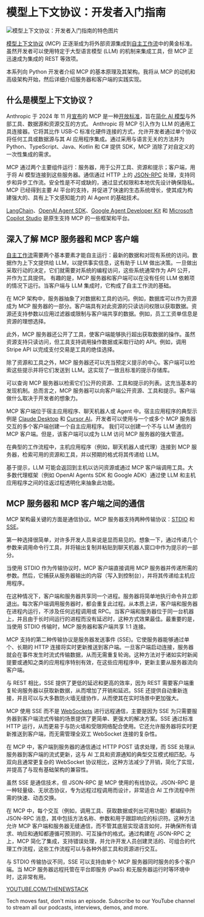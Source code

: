 # 模型上下文协议：开发者入门指南

![模型上下文协议：开发者入门指南的特色图片](https://cdn.thenewstack.io/media/2025/04/57146db4-mcp-1024x683.png)

[模型上下文协议](https://modelcontextprotocol.io/introduction) (MCP) 正逐渐成为将外部资源集成到[自主工作流](https://thenewstack.io/agentic-ai-is-the-next-frontier-in-enterprise-operations/)中的黄金标准。虽然开发者可以使用特定于大型语言模型 (LLM) 的机制来集成工具，但 MCP 正迅速成为集成的 REST 等效项。

本系列向 Python 开发者介绍 MCP 的基本原理及其架构。我将从 MCP 的动机和高级架构开始，然后详细介绍服务器和客户端的实践实现。

## 什么是模型上下文协议？

Anthropic 于 2024 年 11 月[宣布](https://www.anthropic.com/news/model-context-protocol)的 MCP 是一种[开放标准](https://thenewstack.io/mcp-the-missing-link-between-ai-agents-and-apis/)，旨在[简化 AI 模型](https://thenewstack.io/model-context-protocol-bridges-llms-to-the-apps-they-need/)与外部工具、数据源和资源交互的方式。
Anthropic 将 MCP 引入作为 LLM 的通用工具连接器。它将其比作 USB-C 标准化硬件连接的方式，允许开发者通过单个协议将任何工具或数据源与其 AI 应用程序集成。通过采用与语言无关的方法并为 Python、TypeScript、Java、Kotlin 和 C# 提供 SDK，MCP 消除了对自定义的一次性集成的需求。

MCP 通过两个主要组件运行：服务器，用于公开工具、资源和提示；客户端，用于将 AI 模型连接到这些服务器。通信通过 HTTP 上的 [JSON-RPC](https://www.jsonrpc.org/) 处理，支持同步和异步工作流。安全性是不可或缺的，通过显式权限和本地优先设计确保隐私。MCP 已经得到主要 AI 平台的支持，并促进了快速的生态系统增长，使其成为构建强大的、具有上下文感知能力的 AI Agent 的基础技术。

[LangChain](https://github.com/langchain-ai/langchain-mcp-adapters)、[OpenAI Agent SDK](https://openai.github.io/openai-agents-python/mcp/)、[Google Agent Developer Kit](https://google.github.io/adk-docs/tools/mcp-tools/) 和 [Microsoft Copilot Studio](https://www.microsoft.com/en-us/microsoft-copilot/blog/copilot-studio/introducing-model-context-protocol-mcp-in-copilot-studio-simplified-integration-with-ai-apps-and-agents/) 是原生支持 MCP 的一些框架和平台。

## 深入了解 MCP 服务器和 MCP 客户端

[自主工作流](https://thenewstack.io/agentic-ai-is-the-new-web-app-and-your-ai-strategy-must-evolve/)需要两个基本要素才能自主运行：最新的数据和对现有系统的访问。数据作为上下文提供给 LLM，以提供事实信息，这有助于 LLM 做出决策。一旦做出采取行动的决定，它们就需要对系统的编程访问，这些系统通常作为 API 公开，并作为工具提供。
有趣的是，MCP 服务器和客户端可以在没有任何 LLM 依赖项的情况下运行。当客户端与 LLM 集成时，它构成了自主工作流的基础。

在 MCP 架构中，服务器抽象了对数据和工具的访问。例如，数据库可以作为资源成为 MCP 服务器的一部分。客户端具有对此资源的只读访问权限以获取数据。资源还支持参数以应用过滤器或限制与客户端共享的数据。例如，员工工资单信息是资源的理想选择。

此外，MCP 服务器还公开了工具，使客户端能够执行超出获取数据的操作。虽然资源支持只读访问，但工具支持调用操作数据或采取行动的 API。例如，调用 Stripe API 以完成支付交易是工具的绝佳选择。

除了资源和工具之外，MCP 服务器还可以充当预定义提示的中心。客户端可以检索这些提示并将它们发送到 LLM。这实现了一致且标准的提示存储库。

可以查询 MCP 服务器以检索它们公开的资源、工具和提示的列表。这充当基本的发现机制。总而言之，MCP 服务器可以向客户端公开资源、工具和提示。客户端做什么取决于开发者的想象力。

MCP 客户端位于宿主应用程序、聊天机器人或 Agent 中。宿主应用程序的典型示例是 [Claude Desktop](https://claude.ai/download) 和 [Cursor AI](https://www.cursor.com/)。开发者可以使用与一个或多个 MCP 服务器交互的多个客户端创建一个自主应用程序。
我们可以创建一个不与 LLM 通信的 MCP 客户端。但是，该客户端可以成为 LLM 访问 MCP 服务器的强大管道。

在典型的工作流程中，主机应用程序（例如，聊天机器人或代理）连接到 MCP 服务器，检索可用的资源和工具，并以预期的格式将其传递给 LLM。

基于提示，LLM 可能会返回到主机以访问资源或通过 MCP 客户端调用工具。大多数代理框架（例如 OpenAI Agents SDK 和 Google ADK）通过使 LLM 和主机应用程序之间的往返过程透明化来抽象此功能。

## MCP 服务器和 MCP 客户端之间的通信

MCP 架构最关键的方面是通信协议。MCP 服务器支持两种传输协议：[STDI](https://mcp-framework.com/docs/Transports/stdio-transport/)[O](https://mcp-framework.com/docs/Transports/stdio-transport/) 和 [SSE](https://mcp-framework.com/docs/Transports/sse)。

第一种选择很简单，对许多开发人员来说是显而易见的。想象一下，通过传递几个参数来调用命令行工具，并将输出复制并粘贴到聊天机器人窗口中作为提示的一部分。

当使用 STDIO 作为传输协议时，MCP 客户端直接调用 MCP 服务器并传递所需的参数。然后，它捕获从服务器输出的内容（写入到控制台），并将其传递给主机应用程序。

在这种情况下，客户端和服务器共享同一个进程。服务器将简单地执行命令并立即退出。每次客户端调用服务器时，都会重复此过程。从本质上讲，客户端和服务器在进程内运行，不涉及任何远程调用或 RPC。当客户端和服务器位于同一台机器上，并且由于长时间运行的进程而没有延迟时，这种方式效果最佳。最重要的是，当使用 STDIO 传输时，MCP 服务器和客户端共享 1:1 连接。

MCP 支持的第二种传输协议是服务器发送事件 (SSE)。它使服务器能够通过单个、长期的 HTTP 连接将实时更新推送到客户端。一旦客户端启动连接，服务器就会在事件发生时流式传输数据，从而无需重复轮询。这种方法对于诸如实时新闻提要或通知之类的应用程序特别有效，在这些应用程序中，更新主要从服务器流向客户端。

与 REST 相比，SSE 提供了更低的延迟和更高的效率，因为 REST 需要客户端重复轮询服务器以获取新数据，从而增加了开销和延迟。SSE 还提供自动重新连接，并且可以与大多数防火墙无缝协作，从而使其在实时场景中更加强大。

MCP 使用 SSE 而不是 [WebSockets](https://thenewstack.io/the-challenge-of-scaling-websockets/) 进行远程通信，主要是因为 SSE 为只需要服务器到客户端流式传输的场景提供了更简单、更强大的解决方案。SSE 通过标准 HTTP 运行，从而更易于与防火墙和受限网络配合使用。它还允许服务器将实时更新推送到客户端，而无需管理全双工 WebSocket 连接的复杂性。

在 MCP 中，客户端到服务器的通信通过 HTTP POST 请求处理，而 SSE 处理从服务器到客户端的流式更新，这与 AI 工具和资源通知的典型交互模式相匹配。与双向且通常更复杂的 WebSocket 协议相比，这种方法减少了开销，简化了实现，并提高了与现有基础架构的兼容性。

虽然 SSE 是通信技术，但 JSON-RPC 是 MCP 使用的有线协议。JSON-RPC 是一种轻量级、无状态协议，专为远程过程调用而设计，非常适合 AI 工作流程中所需的快速、动态交换。

在 MCP 中，每个交互（例如，调用工具、获取数据或列出可用功能）都编码为 JSON-RPC 消息，其中包括方法名称、参数和用于跟踪响应的标识符。这种方法允许 MCP 客户端和服务器无缝通信，而不管其底层实现语言如何，并确保所有请求、响应和通知都遵循可预测的、可互操作的格式。通过构建在 JSON-RPC 之上，MCP 简化了集成，支持错误处理，并允许开发人员创建灵活的、可组合的代理工作流程，这些工作流程可以与各种外部工具和资源进行交互。

与 STDIO 传输协议不同，SSE 可以支持由单个 MCP 服务器同时服务的多个客户端。当 MCP 服务器远程托管在平台即服务 (PaaS) 和无服务器运行时等环境中时，这非常有用。

[YOUTUBE.COM/THENEWSTACK](https://youtube.com/thenewstack?sub_confirmation=1)

Tech moves fast, don't miss an episode. Subscribe to our YouTube
channel to stream all our podcasts, interviews, demos, and more.